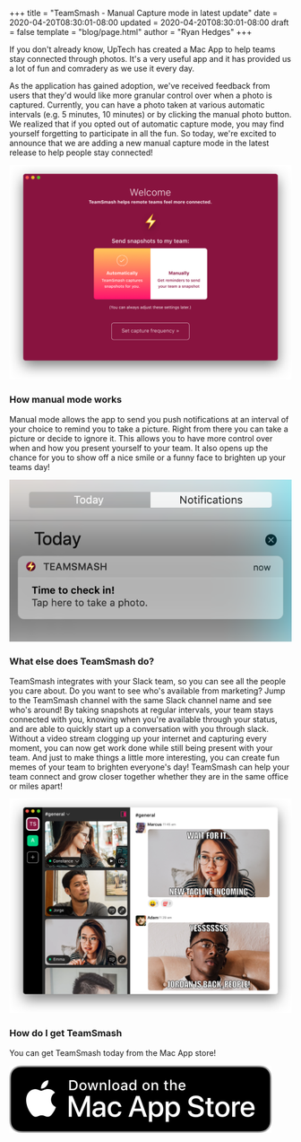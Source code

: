 +++
title = "TeamSmash - Manual Capture mode in latest update"
date = 2020-04-20T08:30:01-08:00
updated = 2020-04-20T08:30:01-08:00
draft = false
template = "blog/page.html"
author = "Ryan Hedges"
+++

If you don't already know, UpTech has created a Mac App to help teams stay connected through photos. It's a very useful app and it has provided us a lot of fun and comradery as we use it every day.

As the application has gained adoption, we've received feedback from users that they'd would like more granular control over when a photo is captured. Currently, you can have a photo taken at various automatic intervals (e.g. 5 minutes, 10 minutes) or by clicking the manual photo button. We realized that if you opted out of automatic capture mode, you may find yourself forgetting to participate in all the fun. So today, we're excited to announce that we are adding a new manual capture mode in the latest release to help people stay connected!

![TeamSmash - Make memes to have fun with your team!](how_often@2x.png)

### How manual mode works

Manual mode allows the app to send you push notifications at an interval of your choice to remind you to take a picture. Right from there you can take a picture or decide to ignore it. This allows you to have more control over when and how you present yourself to your team. It also opens up the chance for you to show off a nice smile or a funny face to brighten up your teams day!

![TeamSmash - Notification Reminders so you know when to snap a pic](notification-reminder.png)

### What else does TeamSmash do?

TeamSmash integrates with your Slack team, so you can see all the people you care about. Do you want to see who's available from marketing? Jump to the TeamSmash channel with the same Slack channel name and see who's around! By taking snapshots at regular intervals, your team stays connected with you, knowing when you're available through your status, and are able to quickly start up a conversation with you through slack. Without a video stream clogging up your internet and capturing every moment, you can now get work done while still being present with your team. And just to make things a little more interesting, you can create fun memes of your team to brighten everyone's day! TeamSmash can help your team connect and grow closer together whether they are in the same office or miles apart!

![TeamSmash - Make memes to have fun with your team!](meme-feed@2x.png)

### How do I get TeamSmash

You can get TeamSmash today from the Mac App store!

[![TeamSmash - Download from the Mac App Store](Download_on_the_Mac_App_Store_Badge_blk.svg)](https://apps.apple.com/us/app/teamsmash/id1487662886)
